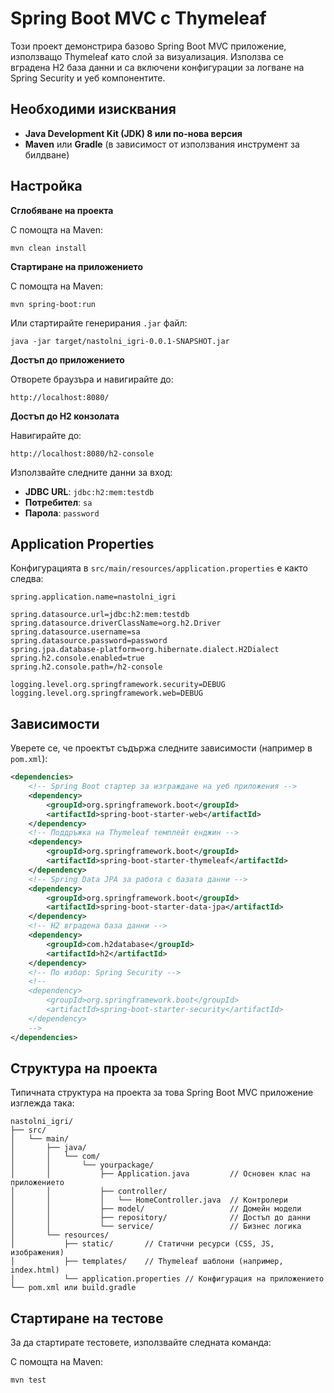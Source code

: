 # Spring Boot MVC с Thymeleaf

Този проект демонстрира базово Spring Boot MVC приложение, използващо Thymeleaf като слой за визуализация. Използва се вградена H2 база данни и са включени конфигурации за логване на Spring Security и уеб компонентите.

## Необходими изисквания

- **Java Development Kit (JDK) 8 или по-нова версия**
- **Maven** или **Gradle** (в зависимост от използвания инструмент за билдване)

## Настройка

**Сглобяване на проекта**

С помощта на Maven:
```
mvn clean install
```

**Стартиране на приложението**

С помощта на Maven:
```
mvn spring-boot:run
```

Или стартирайте генерирания `.jar` файл:
```
java -jar target/nastolni_igri-0.0.1-SNAPSHOT.jar
```

**Достъп до приложението**

Отворете браузъра и навигирайте до:

```
http://localhost:8080/
```

**Достъп до H2 конзолата**

Навигирайте до:

```
http://localhost:8080/h2-console
```

Използвайте следните данни за вход:

- **JDBC URL**: `jdbc:h2:mem:testdb`
- **Потребител**: `sa`
- **Парола**: `password`

## Application Properties

Конфигурацията в `src/main/resources/application.properties` е както следва:

```
spring.application.name=nastolni_igri

spring.datasource.url=jdbc:h2:mem:testdb
spring.datasource.driverClassName=org.h2.Driver
spring.datasource.username=sa
spring.datasource.password=password
spring.jpa.database-platform=org.hibernate.dialect.H2Dialect
spring.h2.console.enabled=true
spring.h2.console.path=/h2-console

logging.level.org.springframework.security=DEBUG
logging.level.org.springframework.web=DEBUG
```

## Зависимости

Уверете се, че проектът съдържа следните зависимости (например в `pom.xml`):

```xml
<dependencies>
    <!-- Spring Boot стартер за изграждане на уеб приложения -->
    <dependency>
        <groupId>org.springframework.boot</groupId>
        <artifactId>spring-boot-starter-web</artifactId>
    </dependency>
    <!-- Поддръжка на Thymeleaf темплейт енджин -->
    <dependency>
        <groupId>org.springframework.boot</groupId>
        <artifactId>spring-boot-starter-thymeleaf</artifactId>
    </dependency>
    <!-- Spring Data JPA за работа с базата данни -->
    <dependency>
        <groupId>org.springframework.boot</groupId>
        <artifactId>spring-boot-starter-data-jpa</artifactId>
    </dependency>
    <!-- H2 вградена база данни -->
    <dependency>
        <groupId>com.h2database</groupId>
        <artifactId>h2</artifactId>
    </dependency>
    <!-- По избор: Spring Security -->
    <!--
    <dependency>
        <groupId>org.springframework.boot</groupId>
        <artifactId>spring-boot-starter-security</artifactId>
    </dependency>
    -->
</dependencies>
```

## Структура на проекта

Типичната структура на проекта за това Spring Boot MVC приложение изглежда така:

```
nastolni_igri/
├── src/
│   └── main/
│       ├── java/
│       │   └── com/
│       │       └── yourpackage/
│       │           ├── Application.java         // Основен клас на приложението
│       │           ├── controller/
│       │           │   └── HomeController.java  // Контролери
│       │           ├── model/                   // Домейн модели
│       │           ├── repository/              // Достъп до данни
│       │           └── service/                 // Бизнес логика
│       └── resources/
│           ├── static/       // Статични ресурси (CSS, JS, изображения)
│           ├── templates/    // Thymeleaf шаблони (например, index.html)
│           └── application.properties // Конфигурация на приложението
└── pom.xml или build.gradle
```

## Стартиране на тестове

За да стартирате тестовете, използвайте следната команда:

С помощта на Maven:
```
mvn test
```